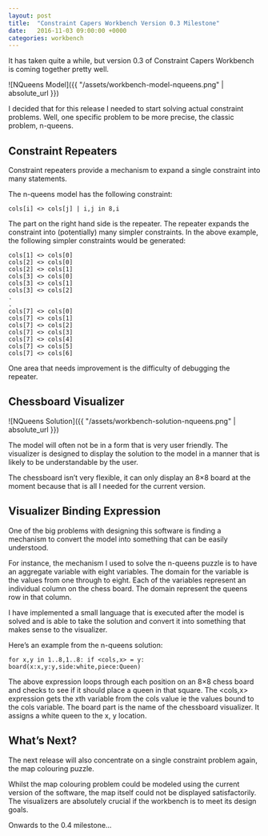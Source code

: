 ```yaml
---
layout: post
title:  "Constraint Capers Workbench Version 0.3 Milestone"
date:   2016-11-03 09:00:00 +0000
categories: workbench
---
```

It has taken quite a while, but version 0.3 of Constraint Capers Workbench is coming together pretty well.

![NQueens Model]({{ "/assets/workbench-model-nqueens.png" | absolute_url }})

I decided that for this release I needed to start solving actual constraint problems. Well, one specific problem to be more precise, the classic problem, n-queens.

## Constraint Repeaters

Constraint repeaters provide a mechanism to expand a single constraint into many statements.

The n-queens model has the following constraint:

`cols[i] <> cols[j] | i,j in 8,i`

The part on the right hand side is the repeater. The repeater expands the constraint into (potentially) many simpler constraints. In the above example, the following simpler constraints would be generated:

~~~
cols[1] <> cols[0]
cols[2] <> cols[0]
cols[2] <> cols[1]
cols[3] <> cols[0]
cols[3] <> cols[1]
cols[3] <> cols[2]
.
.
cols[7] <> cols[0]
cols[7] <> cols[1]
cols[7] <> cols[2]
cols[7] <> cols[3]
cols[7] <> cols[4]
cols[7] <> cols[5]
cols[7] <> cols[6]
~~~


One area that needs improvement is the difficulty of debugging the repeater.

## Chessboard Visualizer

![NQueens Solution]({{ "/assets/workbench-solution-nqueens.png" | absolute_url }})

The model will often not be in a form that is very user friendly. The visualizer is designed to display the solution to the model in a manner that is likely to be understandable by the user.

The chessboard isn’t very flexible, it can only display an 8×8 board at the moment because that is all I needed for the current version.

## Visualizer Binding Expression

One of the big problems with designing this software is finding a mechanism to convert the model into something that can be easily understood.

For instance, the mechanism I used to solve the n-queens puzzle is to have an aggregate variable with eight variables. The domain for the variable is the values from one through to eight. Each of the variables represent an individual column on the chess board. The domain represent the queens row in that column.

I have implemented a small language that is executed after the model is solved and is able to take the solution and convert it into something that makes sense to the visualizer.

Here’s an example from the n-queens solution:

`for x,y in 1..8,1..8: if <cols,x> = y: board(x:x,y:y,side:white,piece:Queen)`

The above expression loops through each position on an 8×8 chess board and checks to see if it should place a queen in that square. The <cols,x> expression gets the xth variable from the cols value ie the values bound to the cols variable. The board part is the name of the chessboard visualizer. It assigns a white queen to the x, y location.

## What’s Next?

The next release will also concentrate on a single constraint problem again, the map colouring puzzle.

Whilst the map colouring problem could be modeled using the current version of the software, the map itself could not be displayed satisfactorily. The visualizers are absolutely crucial if the workbench is to meet its design goals.

Onwards to the 0.4 milestone…
